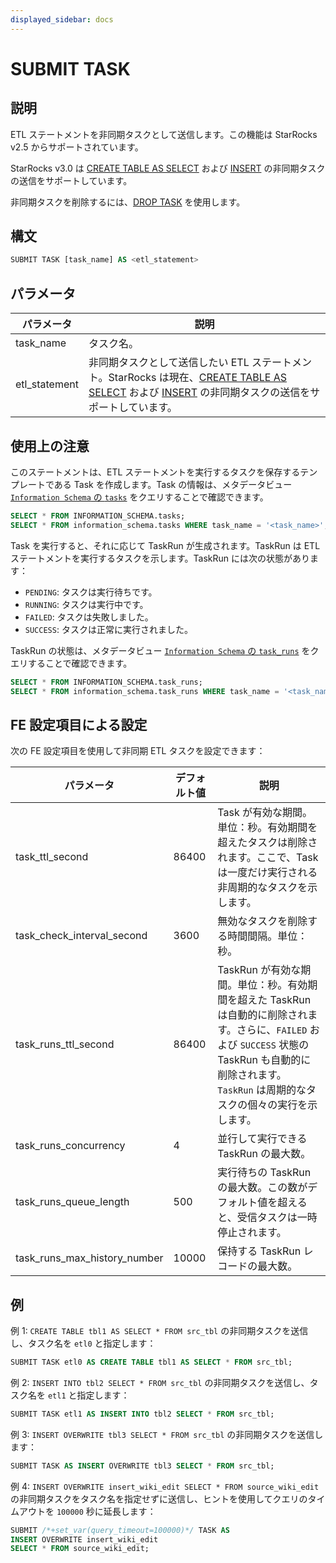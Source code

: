```yaml
---
displayed_sidebar: docs
---
```


# SUBMIT TASK

## 説明

ETL ステートメントを非同期タスクとして送信します。この機能は StarRocks v2.5 からサポートされています。

StarRocks v3.0 は [CREATE TABLE AS SELECT](../../table_bucket_part_index/CREATE_TABLE_AS_SELECT.md) および [INSERT](../INSERT.md) の非同期タスクの送信をサポートしています。

非同期タスクを削除するには、[DROP TASK](DROP_TASK.md) を使用します。

## 構文

```SQL
SUBMIT TASK [task_name] AS <etl_statement>
```

## パラメータ

| **パラメータ** | **説明**                                              |
| ------------- | ------------------------------------------------------------ |
| task_name     | タスク名。                                               |
| etl_statement | 非同期タスクとして送信したい ETL ステートメント。StarRocks は現在、[CREATE TABLE AS SELECT](../../table_bucket_part_index/CREATE_TABLE_AS_SELECT.md) および [INSERT](../INSERT.md) の非同期タスクの送信をサポートしています。 |

## 使用上の注意

このステートメントは、ETL ステートメントを実行するタスクを保存するテンプレートである Task を作成します。Task の情報は、メタデータビュー [`Information Schema` の `tasks`](../../../information_schema/tasks.md) をクエリすることで確認できます。

```SQL
SELECT * FROM INFORMATION_SCHEMA.tasks;
SELECT * FROM information_schema.tasks WHERE task_name = '<task_name>';
```

Task を実行すると、それに応じて TaskRun が生成されます。TaskRun は ETL ステートメントを実行するタスクを示します。TaskRun には次の状態があります：

- `PENDING`: タスクは実行待ちです。
- `RUNNING`: タスクは実行中です。
- `FAILED`: タスクは失敗しました。
- `SUCCESS`: タスクは正常に実行されました。

TaskRun の状態は、メタデータビュー [`Information Schema` の `task_runs`](../../../information_schema/task_runs.md) をクエリすることで確認できます。

```SQL
SELECT * FROM INFORMATION_SCHEMA.task_runs;
SELECT * FROM information_schema.task_runs WHERE task_name = '<task_name>';
```

## FE 設定項目による設定

次の FE 設定項目を使用して非同期 ETL タスクを設定できます：

| **パラメータ**                | **デフォルト値** | **説明**                                              |
| ---------------------------- | ----------------- | ------------------------------------------------------------ |
| task_ttl_second              | 86400             | Task が有効な期間。単位：秒。有効期間を超えたタスクは削除されます。ここで、Task は一度だけ実行される非周期的なタスクを示します。 |
| task_check_interval_second   | 3600              | 無効なタスクを削除する時間間隔。単位：秒。    |
| task_runs_ttl_second         | 86400             | TaskRun が有効な期間。単位：秒。有効期間を超えた TaskRun は自動的に削除されます。さらに、`FAILED` および `SUCCESS` 状態の TaskRun も自動的に削除されます。`TaskRun` は周期的なタスクの個々の実行を示します。  |
| task_runs_concurrency        | 4                 | 並行して実行できる TaskRun の最大数。  |
| task_runs_queue_length       | 500               | 実行待ちの TaskRun の最大数。この数がデフォルト値を超えると、受信タスクは一時停止されます。 |
| task_runs_max_history_number | 10000      | 保持する TaskRun レコードの最大数。 |

## 例

例 1: `CREATE TABLE tbl1 AS SELECT * FROM src_tbl` の非同期タスクを送信し、タスク名を `etl0` と指定します：

```SQL
SUBMIT TASK etl0 AS CREATE TABLE tbl1 AS SELECT * FROM src_tbl;
```

例 2: `INSERT INTO tbl2 SELECT * FROM src_tbl` の非同期タスクを送信し、タスク名を `etl1` と指定します：

```SQL
SUBMIT TASK etl1 AS INSERT INTO tbl2 SELECT * FROM src_tbl;
```

例 3: `INSERT OVERWRITE tbl3 SELECT * FROM src_tbl` の非同期タスクを送信します：

```SQL
SUBMIT TASK AS INSERT OVERWRITE tbl3 SELECT * FROM src_tbl;
```

例 4: `INSERT OVERWRITE insert_wiki_edit SELECT * FROM source_wiki_edit` の非同期タスクをタスク名を指定せずに送信し、ヒントを使用してクエリのタイムアウトを `100000` 秒に延長します：

```SQL
SUBMIT /*+set_var(query_timeout=100000)*/ TASK AS
INSERT OVERWRITE insert_wiki_edit
SELECT * FROM source_wiki_edit;
```